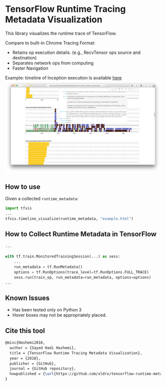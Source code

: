 # TensorFlow Runtime Tracing Metadata Visualization
This library visualizes the runtime trace of TensorFlow. 

Compare to built-in Chrome Tracing Format:
* Retains op execution details. (e.g., RecvTensor ops source and destination)
* Separates network ops from computing
* Faster Navigation

Example: timeline of Inception execution is available [here](http://htmlpreview.github.io/?https://github.com/xldrx/tensorflow-runtime-metadata-visualization/blob/master/example-inception-train-4w-1ps.html)
![Inception Timeline](example-inception-train-4w-1ps.png?raw=true "Inception Timeline")

## How to use
Given a collected `runtime_metadata`:
```python
import tfvis
...
tfvis.timeline_visualize(runtime_metadata, "example.html")
```

## How to Collect Runtime Metadata in TensorFlow
```python
...

with tf.train.MonitoredTrainingSession(...) as sess:
	...
	run_metadata = tf.RunMetadata()
	options = tf.RunOptions(trace_level=tf.RunOptions.FULL_TRACE)
	sess.run(train_op, run_metadata=run_metadata, options=options)
...

```

## Known Issues
* Has been tested only on Python 3
* Hover boxes may not be appropriately placed.

## Cite this tool
```latex
@misc{Hashemi2018,
  author = {Sayed Hadi Hashemi},
  title = {TensorFlow Runtime Tracing Metadata Visualization},
  year = {2018},
  publisher = {GitHub},
  journal = {GitHub repository},
  howpublished = {\url{https://github.com/xldrx/tensorflow-runtime-metadata-visualization}},
}
```
